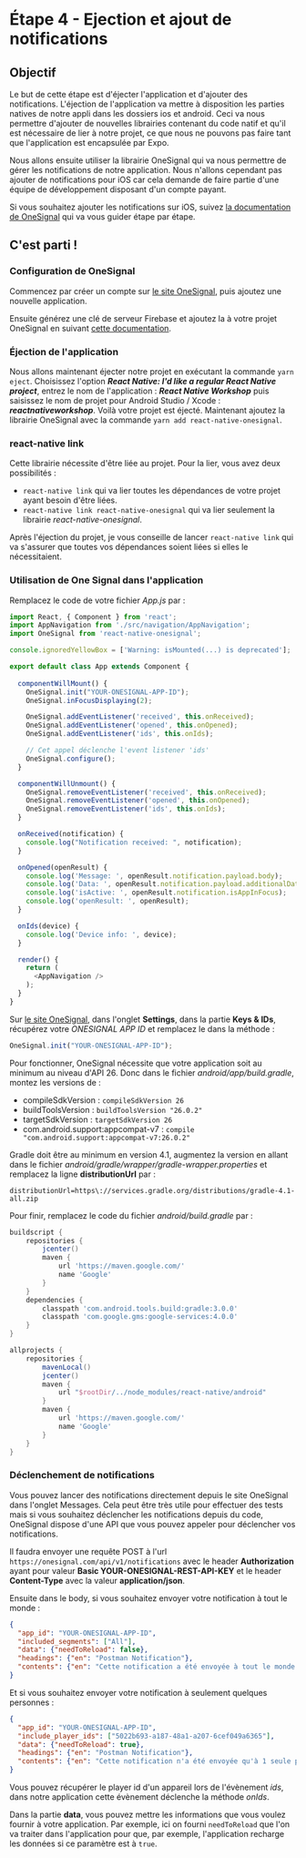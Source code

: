 # Étape 4 - Ejection et ajout de notifications

## Objectif

Le but de cette étape est d'éjecter l'application et d'ajouter des notifications.
L'éjection de l'application va mettre à disposition les parties natives de notre appli dans les dossiers ios et android. Ceci va nous permettre d'ajouter de nouvelles librairies contenant du code natif et qu'il est nécessaire de lier à notre projet, ce que nous ne pouvons pas faire tant que l'application est encapsulée par Expo.

Nous allons ensuite utiliser la librairie OneSignal qui va nous permettre de gérer les notifications de notre application. Nous n'allons cependant pas ajouter de notifications pour iOS car cela demande de faire partie d'une équipe de développement disposant d'un compte payant.

Si vous souhaitez ajouter les notifications sur iOS, suivez [la documentation de OneSignal](https://documentation.onesignal.com/docs/react-native-sdk-setup) qui va vous guider étape par étape.

## C'est parti !

### Configuration de OneSignal

Commencez par créer un compte sur [le site OneSignal](https://onesignal.com/), puis ajoutez une nouvelle application. 

Ensuite générez une clé de serveur Firebase et ajoutez la à votre projet OneSignal en suivant [cette documentation](https://documentation.onesignal.com/docs/generate-a-google-server-api-key).

### Éjection de l'application

Nous allons maintenant éjecter notre projet en exécutant la commande ```yarn eject```. Choisissez l'option **_React Native: I'd like a regular React Native project_**, entrez le nom de l'application : **_React Native Workshop_** puis saisissez le nom de projet pour Android Studio / Xcode : **_reactnativeworkshop_**.
Voilà votre projet est éjecté. Maintenant ajoutez la librairie OneSignal avec la commande ```yarn add react-native-onesignal```.

### react-native link

Cette librairie nécessite d'être liée au projet. Pour la lier, vous avez deux possibilités : 

- ```react-native link``` qui va lier toutes les dépendances de votre projet ayant besoin d'être liées.
- ```react-native link react-native-onesignal``` qui va lier seulement la librairie *react-native-onesignal*.

Après l'éjection du projet, je vous conseille de lancer ```react-native link``` qui va s'assurer que toutes vos dépendances soient liées si elles le nécessitaient.

### Utilisation de One Signal dans l'application

Remplacez le code de votre fichier *App.js* par :

```javascript
import React, { Component } from 'react';
import AppNavigation from './src/navigation/AppNavigation';
import OneSignal from 'react-native-onesignal';

console.ignoredYellowBox = ['Warning: isMounted(...) is deprecated'];

export default class App extends Component {
  
  componentWillMount() {
    OneSignal.init("YOUR-ONESIGNAL-APP-ID");
    OneSignal.inFocusDisplaying(2);

    OneSignal.addEventListener('received', this.onReceived);
    OneSignal.addEventListener('opened', this.onOpened);
    OneSignal.addEventListener('ids', this.onIds);

    // Cet appel déclenche l'event listener 'ids'
    OneSignal.configure();
  }

  componentWillUnmount() {
    OneSignal.removeEventListener('received', this.onReceived);
    OneSignal.removeEventListener('opened', this.onOpened);
    OneSignal.removeEventListener('ids', this.onIds);
  }

  onReceived(notification) {
    console.log("Notification received: ", notification);
  }

  onOpened(openResult) {
    console.log('Message: ', openResult.notification.payload.body);
    console.log('Data: ', openResult.notification.payload.additionalData);
    console.log('isActive: ', openResult.notification.isAppInFocus);
    console.log('openResult: ', openResult);
  }

  onIds(device) {
    console.log('Device info: ', device);
  }

  render() {
    return (
      <AppNavigation />
    );
  }
}
```

Sur [le site OneSignal](https://onesignal.com/), dans l'onglet **Settings**, dans la partie **Keys & IDs**, récupérez votre *ONESIGNAL APP ID* et remplacez le dans la méthode :
```javascript
OneSignal.init("YOUR-ONESIGNAL-APP-ID");
```

Pour fonctionner, OneSignal nécessite que votre application soit au minimum au niveau d'API 26. Donc dans le fichier *android/app/build.gradle*, montez les versions de : 
- compileSdkVersion : ```compileSdkVersion 26```
- buildToolsVersion : ```buildToolsVersion "26.0.2"```
- targetSdkVersion : ```targetSdkVersion 26```
- com.android.support:appcompat-v7 : ```compile "com.android.support:appcompat-v7:26.0.2"```

Gradle doit être au minimum en version 4.1, augmentez la version en allant dans le fichier *android/gradle/wrapper/gradle-wrapper.properties* et remplacez la ligne **distributionUrl** par :
```
distributionUrl=https\://services.gradle.org/distributions/gradle-4.1-all.zip
```

Pour finir, remplacez le code du fichier *android/build.gradle* par :
```gradle
buildscript {
    repositories {
        jcenter()
        maven {
            url 'https://maven.google.com/'
            name 'Google'
        }
    }
    dependencies {
        classpath 'com.android.tools.build:gradle:3.0.0'
        classpath 'com.google.gms:google-services:4.0.0'
    }
}

allprojects {
    repositories {
        mavenLocal()
        jcenter()
        maven {
            url "$rootDir/../node_modules/react-native/android"
        }
        maven {
            url 'https://maven.google.com/'
            name 'Google'
        }
    }
}
```

### Déclenchement de notifications

Vous pouvez lancer des notifications directement depuis le site OneSignal dans l'onglet Messages. Cela peut être très utile pour effectuer des tests mais si vous souhaitez déclencher les notifications depuis du code, OneSignal dispose d'une API que vous pouvez appeler pour déclencher vos notifications.

Il faudra envoyer une requête POST à l'url ```https://onesignal.com/api/v1/notifications``` avec le header **Authorization** ayant pour valeur **Basic YOUR-ONESIGNAL-REST-API-KEY** et le header **Content-Type** avec la valeur **application/json**.

Ensuite dans le body, si vous souhaitez envoyer votre notification à tout le monde :
```json
{
  "app_id": "YOUR-ONESIGNAL-APP-ID",
  "included_segments": ["All"],
  "data": {"needToReload": false},
  "headings": {"en": "Postman Notification"},
  "contents": {"en": "Cette notification a été envoyée à tout le monde."}
}
```

Et si vous souhaitez envoyer votre notification à seulement quelques personnes :
```json
{
  "app_id": "YOUR-ONESIGNAL-APP-ID",
  "include_player_ids": ["5022b693-a187-48a1-a207-6cef049a6365"],
  "data": {"needToReload": true},
  "headings": {"en": "Postman Notification"},
  "contents": {"en": "Cette notification n'a été envoyée qu'à 1 seule personne."}
}
```

Vous pouvez récupérer le player id d'un appareil lors de l'évènement *ids*, dans notre application cette évènement déclenche la méthode *onIds*.

Dans la partie **data**, vous pouvez mettre les informations que vous voulez fournir à votre application. Par exemple, ici on fourni ```needToReload``` que l'on va traiter dans l'application pour que, par exemple, l'application recharge les données si ce paramètre est à ```true```.